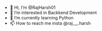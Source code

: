 - 👋 Hi, I’m @RajHarsh01
- 👀 I’m interested in Backkend Development
- 🌱 I’m currently learning Python
- 📫 How to reach me insta @raj.__.harsh

<!---
RajHarsh01/RajHarsh01 is a ✨ special ✨ repository because its `README.md` (this file) appears on your GitHub profile.
You can click the Preview link to take a look at your changes.
--->
